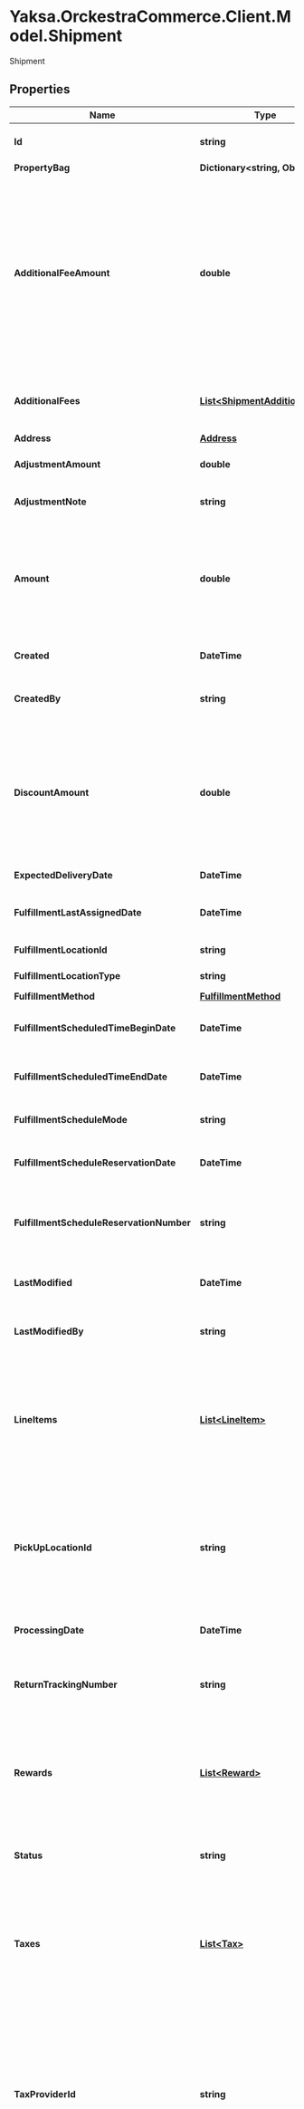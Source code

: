# Yaksa.OrckestraCommerce.Client.Model.Shipment
Shipment

## Properties

Name | Type | Description | Notes
------------ | ------------- | ------------- | -------------
**Id** | **string** | The unique identifier of the entity. | 
**PropertyBag** | **Dictionary&lt;string, Object&gt;** |  | [optional] 
**AdditionalFeeAmount** | **double** | The amount for all shipment additional fees applied to this shipment. This value is usually computed during the workflow execution. When null, indicates that the value has not been calculated. | [optional] 
**AdditionalFees** | [**List&lt;ShipmentAdditionalFee&gt;**](ShipmentAdditionalFee.md) | The collection of additional fees to apply on this line item. | [optional] 
**Address** | [**Address**](Address.md) |  | [optional] 
**AdjustmentAmount** | **double** | The shipment adjustment amount. | [optional] 
**AdjustmentNote** | **string** | The shipment adjustment note. | [optional] 
**Amount** | **double** | The amount to pay for the shipment. The amount is usually set using the shipping method during the workflow execution. | [optional] 
**Created** | **DateTime** | the date when the order as created. | [optional] 
**CreatedBy** | **string** | the user id of the user that created the shipment. | [optional] 
**DiscountAmount** | **double** | The discount amount to apply on the shipment. The sum of all applicable discounts, usually calculated during the workflow execution. | [optional] 
**ExpectedDeliveryDate** | **DateTime** | The expected delivery date. | [optional] 
**FulfillmentLastAssignedDate** | **DateTime** | The last assigned date for the fulfillment. | [optional] 
**FulfillmentLocationId** | **string** | The fulfillment location id. | [optional] 
**FulfillmentLocationType** | **string** | The fulfillment location type. | [optional] 
**FulfillmentMethod** | [**FulfillmentMethod**](FulfillmentMethod.md) |  | [optional] 
**FulfillmentScheduledTimeBeginDate** | **DateTime** | The begin date and time scheduled for the fulfillment. | [optional] 
**FulfillmentScheduledTimeEndDate** | **DateTime** | The end date and time scheduled for the fulfillment. | [optional] 
**FulfillmentScheduleMode** | **string** | The fulfillment schedule mode. | [optional] 
**FulfillmentScheduleReservationDate** | **DateTime** | the date the fulfillment reservation was done. | [optional] 
**FulfillmentScheduleReservationNumber** | **string** | the reservation number for the scheduled fulfillment date and time. | [optional] 
**LastModified** | **DateTime** | the date when the shipment was last modified. | [optional] 
**LastModifiedBy** | **string** | the user id of the user that last modified the shipment. | [optional] 
**LineItems** | [**List&lt;LineItem&gt;**](LineItem.md) | The collection of items included in the order. A line item represents a product and its quantity that the customer places in the cart. | [optional] 
**PickUpLocationId** | **string** | The pick-up location identifier required when the selected shipping method type is ship to store; any value will be ignored otherwise. | [optional] 
**ProcessingDate** | **DateTime** | the date the shipment is processed. | [optional] 
**ReturnTrackingNumber** | **string** | The shipment return tracking number provided by the shipping provider. | [optional] 
**Rewards** | [**List&lt;Reward&gt;**](Reward.md) | The collection of rewards to apply on this shipment. The collection is usually filled during the workflow execution. | [optional] 
**Status** | **string** | The shipment status, according to the Shipping Status lookup. | [optional] 
**Taxes** | [**List&lt;Tax&gt;**](Tax.md) | The collection of taxes to apply on this shipment line items. The collection is usually filled during the workflow execution. | [optional] 
**TaxProviderId** | **string** | The id of the tax provider that will be used to calculate taxes on this shipment line items. The provider is usually used during the workflow execution, in the CalculateTaxes activity. | [optional] 
**TaxTotal** | **double** | the total of all taxes to apply on the shipment. The sum of all applicable taxes, usually calculated during the workflow execution. | [optional] 
**Total** | **double** | The total amount for the shipment, including discounts. | [optional] 
**TrackingNumber** | **string** | The shipment tracking number provided by the shipping provider. | [optional] 

[[Back to Model list]](../README.md#documentation-for-models) [[Back to API list]](../README.md#documentation-for-api-endpoints) [[Back to README]](../README.md)

